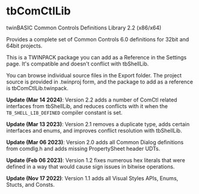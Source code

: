 # tbComCtlLib
twinBASIC Common Controls Definitions Library 2.2 (x86/x64)

Provides a complete set of Common Controls 6.0 definitions for 32bit and 64bit projects.

This is a TWINPACK package you can add as a Reference in the Settings page. It's compatible and doesn't conflict with tbShellLib. 

You can browse individual source files in the Export folder. The project source is provided in .twinproj form, and the package to add as a reference is tbComCtlLib.twinpack.

**Update (Mar 14 2024)**: Version 2.2 adds a number of ComCtl related interfaces from tbShellLib, and reduces conflicts with it when the `TB_SHELL_LIB_DEFINED` compiler constant is set.

**Update (Mar 13 2023)**: Version 2.1 removes a duplicate type, adds certain interfaces and enums, and improves conflict resolution with tbShellLib.

**Update (Mar 06 2023)**: Version 2.0 adds all Common Dialog definitions from comdlg.h and adds missing PropertySheet header UDTs.

**Update (Feb 06 2023)**: Version 1.2 fixes numerous hex literals that were defined in a way that would cause sign issues in bitwise operations.

**Update (Nov 17 2022)**: Version 1.1 adds all Visual Styles APIs, Enums, Stucts, and Consts.
